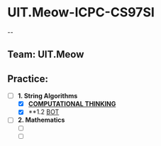 # UIT.Meow-ICPC-CS97SI
--
## Team: UIT.Meow

## Practice:

- [ ] **1. String Algorithms**
  - [x] **[COMPUTATIONAL THINKING]()**
  - [x] **1.2 [BOT]()
  
- [ ] **2. Mathematics**
  - [ ] **[]()**
  - [ ] **[]()**
